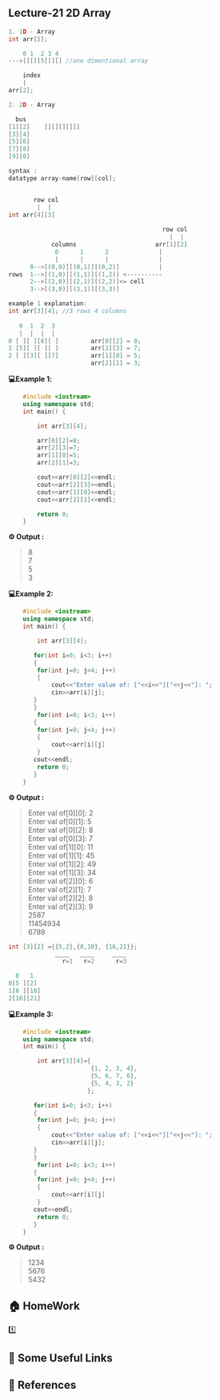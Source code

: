 
## Lecture-21 2D Array

```cpp
1. 1D - Array
int arr[5];

    0 1  2 3 4
--->[][][5][][] //one dimentional array 

    index
    |
arr[2];
```

```cpp
2. 2D - Array

  bus
[1][2]    [][][][][]
[3][4]
[5][6]
[7][8]
[9][0]

syntax : 
datatype array-name[row][col];


       row col 
        |  |
int arr[4][3]
                                          
                                           row col
                                             |  |
            columns                      arr[1][2]
             0      1      2              |
             |      |      |              |
      0-->[(0,0)][(0,1)][(0,2)]           |
rows  1-->[(1,0)][(1,1)][(1,2)] <----------
      2-->[(2,0)][(2,1)][(2,2)]<= cell
      3-->[(3,0)][(3,1)][(3,3)]
```
```cpp
example 1 explanation: 
int arr[3][4]; //3 rows 4 columns
  
   0  1  2  3
   |  |  |  |
0 [ ][ ][8][ ]         arr[0][2] = 8;
1 [5][ ][ ][ ]         arr[2][3] = 7;
2 [ ][3][ ][7]         arr[1][0] = 5;
                       arr[2][1] = 3;
```

**💻Example 1️:**
```cpp
    #include <iostream>
    using namespace std;
    int main() {

        int arr[3][4];

        arr[0][2]=8;
        arr[2][3]=7;
        arr[1][0]=5;
        arr[2][1]=3;

        cout<<arr[0][2]<<endl;
        cout<<arr[2][3]<<endl;
        cout<<arr[1][0]<<endl;
        cout<<arr[2][1]<<endl;

        return 0;
    }
```
**⚙️ Output :**
>8<br>7<br> 5<br> 3

**💻Example 2:**
```cpp
    #include <iostream>
    using namespace std;
    int main() {

        int arr[3][4];

       for(int i=0; i<3; i++)
       {
        for(int j=0; j<4; j++)
        {
            cout<<"Enter value of: ["<<i<<"]["<<j<<"]: ";
            cin>>arr[i][j];
       }
       }
        for(int i=0; i<3; i++)
       {
        for(int j=0; j<4; j++)
        {
            cout<<arr[i][j]
        }
       cout<<endl;
        return 0;
       }
    }
```
**⚙️ Output :**
>Enter val of[0][0]: 2<br>
Enter val of[0][1]:  5<br>
Enter val of[0][2]:  8<br>
Enter val of[0][3]:  7<br>
Enter val of[1][0]:  11<br>
Enter val of[1][1]:  45<br>
Enter val of[1][2]:  49<br>
Enter val of[1][3]:  34<br>
Enter val of[2][0]:  6<br>
Enter val of[2][1]:  7<br>
Enter val of[2][2]:  8<br>
Enter val of[2][3]:  9<br>
2587<br>
11454934<br>
6789

```cpp
int [3][2] ={{5,2},{8,10}, {16,21}};
             ____   ____     ____
               r=1   r=2      r=3

  0   1
0[5 ][2]
1[8 ][10]
2[16][21]
```

**💻Example 3:**
```cpp
    #include <iostream>
    using namespace std;
    int main() {

        int arr[3][4]={
                       {1, 2, 3, 4}, 
                       {5, 6, 7, 6}, 
                       {5, 4, 3, 2}
                      };

       for(int i=0; i<3; i++)
       {
        for(int j=0; j<4; j++)
        {
            cout<<"Enter value of: ["<<i<<"]["<<j<<"]: ";
            cin>>arr[i][j];
       }
       }
        for(int i=0; i<3; i++)
       {
        for(int j=0; j<4; j++)
        {
            cout<<arr[i][j]
        }
       cout<<endl;
        return 0;
       }
    }
```
**⚙️ Output :**
>1234<br> 5676<br> 5432
## 🏠  HomeWork
1️⃣ 

## 🔗 Some Useful Links

## 📖 References



